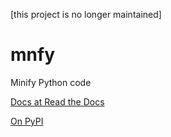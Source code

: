 [this project is no longer maintained]

mnfy
====

Minify Python code

[Docs at Read the Docs](http://mnfy.rtfd.org)

[On PyPI](https://pypi.python.org/pypi/mnfy)

